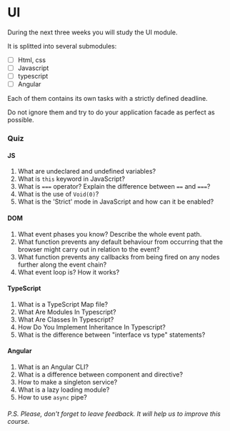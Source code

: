 # UI

During the next three weeks you will study the UI module.

It is splitted into several submodules:

- [ ] Html, css
- [ ] Javascript
- [ ] typescript
- [ ] Angular

Each of them contains its own tasks with a strictly defined deadline.

Do not ignore them and try to do your application facade as perfect as possible.

### Quiz
#### JS
1. What are undeclared and undefined variables?
2. What is `this` keyword in JavaScript?
3. What is `===` operator? Explain the difference between `==` and `===`?
4. What is the use of `Void(0)`?
5. What is the 'Strict' mode in JavaScript and how can it be enabled?
#### DOM
1. What event phases you know? Describe the whole event path.
2. What function prevents any default behaviour from occurring that the browser might carry out in relation to the event?
3. What function prevents any callbacks from being fired on any nodes further along the event chain?
4. What event loop is? How it works?
#### TypeScript
1. What is a TypeScript Map file?
2. What Are Modules In Typescript?   
3. What Are Classes In Typescript?
4. How Do You Implement Inheritance In Typescript?
5. What is the difference between "interface vs type" statements?
#### Angular
1. What is an Angular CLI?
2. What is a difference between component and directive?
3. How to make a singleton service?
4. What is a lazy loading module?
5. How to use `async` pipe?

###### P.S. Please, don't forget to leave feedback. It will help us to improve this course. 
